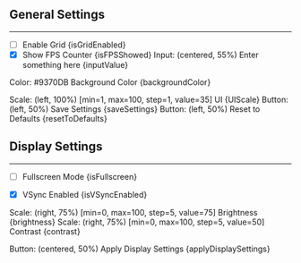 ## General Settings
---
- [ ] Enable Grid {isGridEnabled}
- [x] Show FPS Counter {isFPSShowed}
Input: (centered, 55%) Enter something here {inputValue}

Color: #9370DB Background Color {backgroundColor}

Scale: (left, 100%) [min=1, max=100, step=1, value=35] UI {UIScale}
Button: (left, 50%) Save Settings {saveSettings}
Button: (left, 50%) Reset to Defaults {resetToDefaults}


## Display Settings
---
- [ ] Fullscreen Mode {isFullscreen}
- [x] VSync Enabled {isVSyncEnabled}


Scale: (right, 75%) [min=0, max=100, step=5, value=75] Brightness {brightness}
Scale: (right, 75%) [min=0, max=100, step=5, value=50] Contrast {contrast}

Button: (centered, 50%) Apply Display Settings {applyDisplaySettings}
